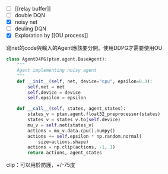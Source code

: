 - [ ] [[relay buffer]]
- [ ] double DQN
- [x] noisy net
- [ ] deuling DQN
- [x] Exploration by [[OU process]]

寫net的code與輸入的Agent應該要分開。使用DDPG才需要使用OU
```python
class AgentD4PG(ptan.agent.BaseAgent):
    """
    Agent implementing noisy agent
    """
    def __init__(self, net, device="cpu", epsilon=0.3):
        self.net = net
        self.device = device
        self.epsilon = epsilon

    def __call__(self, states, agent_states):
        states_v = ptan.agent.float32_preprocessor(states)
        states_v = states_v.to(self.device)
        mu_v = self.net(states_v)
        actions = mu_v.data.cpu().numpy()
        actions += self.epsilon * np.random.normal(
            size=actions.shape)
        actions = np.clip(actions, -1, 1)
        return actions, agent_states
```

clip：可以用於防護，+/-75度